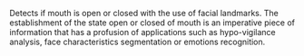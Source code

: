 Detects if mouth is open or closed with the use of facial landmarks.
The establishment of the state open or closed of mouth is an imperative piece of information that has a profusion of applications such as hypo-vigilance analysis, face characteristics segmentation or emotions recognition. 
